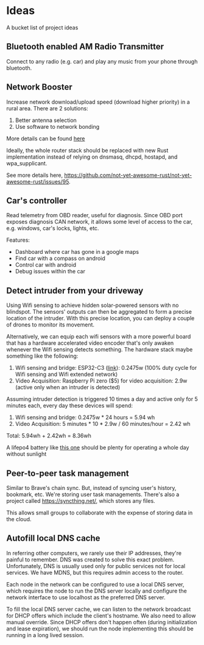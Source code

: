# Ideas
A bucket list of project ideas

## Bluetooth enabled AM Radio Transmitter

Connect to any radio (e.g. car) and play any music from your phone through bluetooth.

## Network Booster

Increase network download/upload speed (download higher priority) in a rural area. There are 2 solutions:
1. Better antenna selection
2. Use software to network bonding

More details can be found [here](https://github.com/lherman-cs/network-booster)

Ideally, the whole router stack should be replaced with new Rust implementation instead of relying on dnsmasq, dhcpd, hostapd, and wpa_supplicant.

See more details here, https://github.com/not-yet-awesome-rust/not-yet-awesome-rust/issues/95.


## Car's controller

Read telemetry from OBD reader, useful for diagnosis. Since OBD port exposes diagnosis CAN network, it allows some level of access to the car, e.g. windows, car's locks, lights, etc.

Features:
* Dashboard where car has gone in a google maps
* Find car with a compass on android 
* Control car with android
* Debug issues within the car

## Detect intruder from your driveway

Using Wifi sensing to achieve hidden solar-powered sensors with no blindspot. The sensors' outputs can then be aggregated to form a precise location of the intruder. With this precise location, you can deploy a couple of drones to monitor its movement.

Alternatively, we can equip each wifi sensors with a more powerful board that has a hardware accelerated video encoder that's only awaken whenever the Wifi sensing detects something. The hardware stack maybe something like the following:

1. Wifi sensing and bridge: ESP32-C3 ([link](https://www.seeedstudio.com/Seeed-XIAO-ESP32C3-p-5431.html)): 0.2475w  (100% duty cycle for Wifi sensing and Wifi extended network)
2. Video Acquisition: Raspberry Pi zero ($5) for video acquisition: 2.9w (active only when an intruder is detected)

Assuming intruder detection is triggered 10 times a day and active only for 5 minutes each, every day these devices will spend:

1. Wifi sensing and bridge: 0.2475w * 24 hours = 5.94 wh
2. Video Acquisition: 5 minutes * 10 * 2.9w / 60 minutes/hour = 2.42 wh

Total: 5.94wh + 2.42wh = 8.36wh

A lifepo4 battery like [this one](https://www.amazon.com/Rechargeable-Batteries-Flashlight-Doorbells-Headlamps/dp/B0B1H1YY38/ref=asc_df_B0B1H1YY38/?tag=hyprod-20&linkCode=df0&hvadid=598281370702&hvpos=&hvnetw=g&hvrand=11572138756478888654&hvpone=&hvptwo=&hvqmt=&hvdev=c&hvdvcmdl=&hvlocint=&hvlocphy=9013365&hvtargid=pla-1762101332841&psc=1) should be plenty for operating a whole day without sunlight

## Peer-to-peer task management

Similar to Brave's chain sync. But, instead of syncing user's history, bookmark, etc. We're storing user task managements. There's also a project called https://syncthing.net/, which stores any files. 

This allows small groups to collaborate with the expense of storing data in the cloud.

## Autofill local DNS cache

In referring other computers, we rarely use their IP addresses, they're painful to remember. DNS was created to solve this exact problem. Unfortunately, DNS is usually used only for public services not for local services. We have MDNS, but this requires admin access to the router. 

Each node in the network can be configured to use a local DNS server, which requires the node to run the DNS server locally and configure the network interface to use localhost as the preferred DNS server. 

To fill the local DNS server cache, we can listen to the network broadcast for DHCP offers which include the client's hostname. We also need to allow manual override. Since DHCP offers don't happen often (during initialization and lease expiration), we should run the node implementing this should be running in a long lived session.

